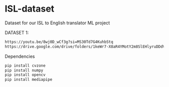 # ISL-dataset
Dataset for our ISL to English translator ML project

DATASET 1: 

```bash
https://youtu.be/8wj0D_wCf3g?si=MS30Td7G4KuhbStq
https://drive.google.com/drive/folders/1keWr7-X8aR4YMotY2m8SlEHlyruDDdVi
```

Dependencies
```bash
pip install cvzone
pip install numpy
pip install opencv
pip install mediapipe
```
